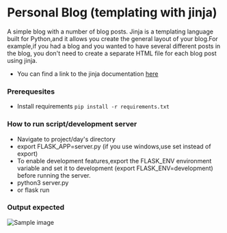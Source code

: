 # Personal Blog (templating with jinja)
A simple blog with a number of blog posts.
Jinja is a templating language built for Python,and it allows you create the general layout of your blog.For example,if you had a blog and you wanted to have several different posts in the blog, you don't need to create a separate HTML file for each blog post using jinja.
- You can find a link to the jinja documentation [here](https://jinja.palletsprojects.com/en/3.1.x/)

### Prerequesites
- Install requirements `pip install -r requirements.txt`

### How to run script/development server
- Navigate to project/day's directory
- export FLASK_APP=server.py (if you use windows,use set instead of export)
- To enable development features,export the FLASK_ENV environment variable and set it to development (export FLASK_ENV=development) before running the server.
- python3 server.py
- or flask run

### Output expected
<img src="https://github.com/ima-eky/100-days-of-code-course/blob/main/img/simple-blog.png" title="Sample image" />

